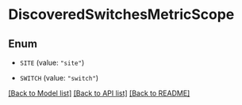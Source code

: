 # DiscoveredSwitchesMetricScope

## Enum


* `SITE` (value: `"site"`)

* `SWITCH` (value: `"switch"`)


[[Back to Model list]](../README.md#documentation-for-models) [[Back to API list]](../README.md#documentation-for-api-endpoints) [[Back to README]](../README.md)


